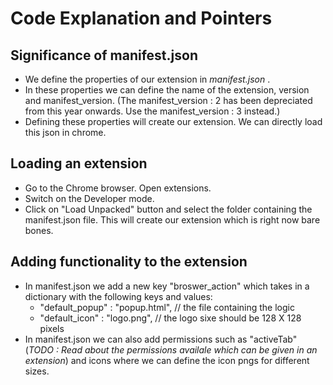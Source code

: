 # Code Explanation and Pointers

## Significance of manifest.json
- We define the properties of our extension in _manifest.json_ . 
- In these properties we can define the name of the extension, version and manifest_version. (The manifest_version : 2 has been depreciated from this year onwards. Use the manifest_version : 3 instead.)
- Defining these properties will create our extension. We can directly load this json in chrome.

## Loading an extension
- Go to the Chrome browser. Open extensions.
- Switch on the Developer mode.
- Click on "Load Unpacked" button and select the folder containing the manifest.json file. This will create our extension which is right now bare bones.

## Adding functionality to the extension
- In manifest.json we add a new key "broswer_action" which takes in a dictionary with the following keys and values:
    - "default_popup" : "popup.html", // the file containing the logic
    - "default_icon" : "logo.png", // the logo sixe should be 128 X 128 pixels
- In manifest.json we can also add permissions such as "activeTab" (_TODO : Read about the permissions availale which can be given in an extension_) and icons where we can define the icon pngs for different sizes.

